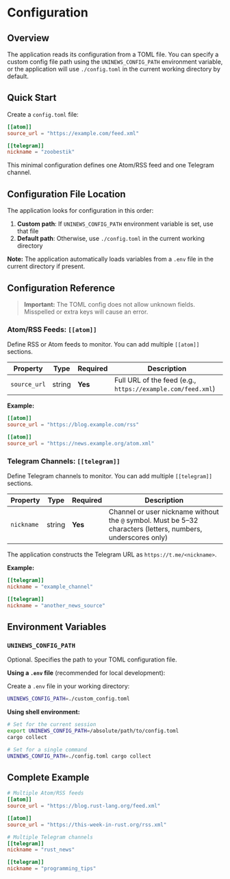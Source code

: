 # Configuration

## Overview

The application reads its configuration from a TOML file. You can specify a custom config file path using the `UNINEWS_CONFIG_PATH` environment variable, or the application will use `./config.toml` in the current working directory by default.

## Quick Start

Create a `config.toml` file:
```toml
[[atom]]
source_url = "https://example.com/feed.xml"

[[telegram]]
nickname = "zoobestik"
```
This minimal configuration defines one Atom/RSS feed and one Telegram channel.

## Configuration File Location

The application looks for configuration in this order:

1. **Custom path**: If `UNINEWS_CONFIG_PATH` environment variable is set, use that file
2. **Default path**: Otherwise, use `./config.toml` in the current working directory

**Note:** The application automatically loads variables from a `.env` file in the current directory if present.

## Configuration Reference

> **Important:** The TOML config does not allow unknown fields. Misspelled or extra keys will cause an error.

### Atom/RSS Feeds: `[[atom]]`

Define RSS or Atom feeds to monitor. You can add multiple `[[atom]]` sections.

| Property     | Type   | Required | Description                                                 |
|--------------|--------|----------|-------------------------------------------------------------|
| `source_url` | string | **Yes**  | Full URL of the feed (e.g., `https://example.com/feed.xml`) |

**Example:**
```toml
[[atom]]
source_url = "https://blog.example.com/rss"

[[atom]]
source_url = "https://news.example.org/atom.xml"
```

### Telegram Channels: `[[telegram]]`

Define Telegram channels to monitor. You can add multiple `[[telegram]]` sections.

| Property   | Type   | Required | Description                                                                                                   |
|------------|--------|----------|---------------------------------------------------------------------------------------------------------------|
| `nickname` | string | **Yes**  | Channel or user nickname without the `@` symbol. Must be 5–32 characters (letters, numbers, underscores only) |

The application constructs the Telegram URL as `https://t.me/<nickname>`.

**Example:**
```toml
[[telegram]]
nickname = "example_channel"

[[telegram]]
nickname = "another_news_source"
```

## Environment Variables

### `UNINEWS_CONFIG_PATH`

Optional. Specifies the path to your TOML configuration file.

**Using a `.env` file** (recommended for local development):

Create a `.env` file in your working directory:
```bash
UNINEWS_CONFIG_PATH=./custom_config.toml
```
**Using shell environment:**

```bash
# Set for the current session
export UNINEWS_CONFIG_PATH=/absolute/path/to/config.toml
cargo collect

# Set for a single command
UNINEWS_CONFIG_PATH=./config.toml cargo collect
```
## Complete Example

```toml
# Multiple Atom/RSS feeds
[[atom]]
source_url = "https://blog.rust-lang.org/feed.xml"

[[atom]]
source_url = "https://this-week-in-rust.org/rss.xml"

# Multiple Telegram channels
[[telegram]]
nickname = "rust_news"

[[telegram]]
nickname = "programming_tips"
```
